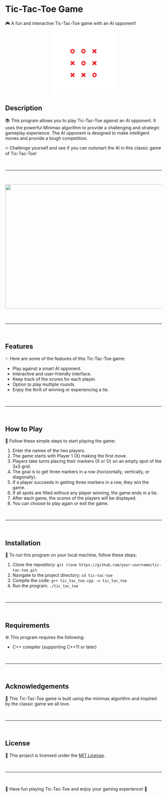 # Tic-Tac-Toe Game

🎮 A fun and interactive Tic-Tac-Toe game with an AI opponent!

<p align="center">
  <img src="images/TicTacToe.gif" alt="Tic-Tac-Toe" height = "200px" width = "200px">
</p>

## Description

📚 This program allows you to play Tic-Tac-Toe against an AI opponent. It uses the powerful Minimax algorithm to provide a challenging and strategic gameplay experience. The AI opponent is designed to make intelligent moves and provide a tough competition.

🔥 Challenge yourself and see if you can outsmart the AI in this classic game of Tic-Tac-Toe!

<br><hr><br>

<p align="center">
  <img src="" height = "400px" width = "600px">
</p>

<br><hr><br>

## Features

✨ Here are some of the features of this Tic-Tac-Toe game:

- Play against a smart AI opponent.
- Interactive and user-friendly interface.
- Keep track of the scores for each player.
- Option to play multiple rounds.
- Enjoy the thrill of winning or experiencing a tie.

<br><hr><br>

## How to Play

📝 Follow these simple steps to start playing the game:

1. Enter the names of the two players.
2. The game starts with Player 1 (X) making the first move.
3. Players take turns placing their markers (X or O) on an empty spot of the 3x3 grid.
4. The goal is to get three markers in a row (horizontally, vertically, or diagonally).
5. If a player succeeds in getting three markers in a row, they win the game.
6. If all spots are filled without any player winning, the game ends in a tie.
7. After each game, the scores of the players will be displayed.
8. You can choose to play again or exit the game.

<br><hr><br>

## Installation

🚀 To run this program on your local machine, follow these steps:

1. Clone the repository: `git clone https://github.com/your-username/tic-tac-toe.git`
2. Navigate to the project directory: `cd tic-tac-toe`
3. Compile the code: `g++ tic_tac_toe.cpp -o tic_tac_toe`
4. Run the program: `./tic_tac_toe`

<br><hr><br>

## Requirements

⚙️ This program requires the following:

- C++ compiler (supporting C++11 or later)

<br><hr><br>

## Acknowledgements

🙏 This Tic-Tac-Toe game is built using the minimax algorithm and inspired by the classic game we all love.

<br><hr><br>

## License

📜 This project is licensed under the [MIT License](LICENSE).

<br><hr><br>

🌟 Have fun playing Tic-Tac-Toe and enjoy your gaming experience! 🌟
